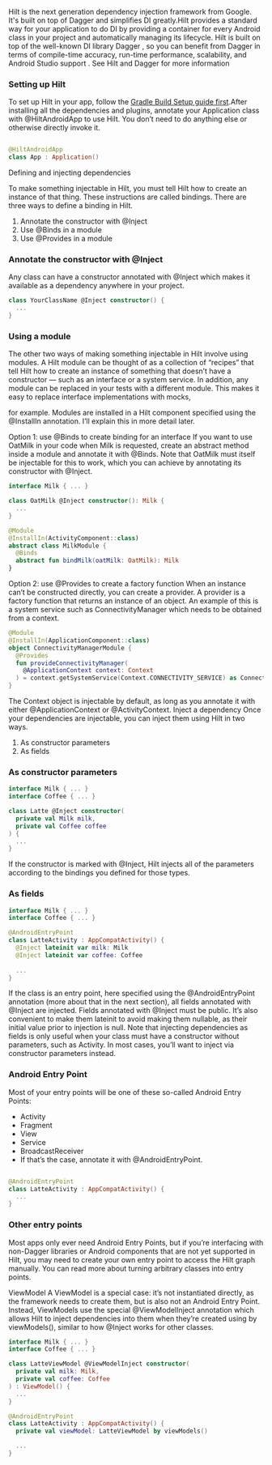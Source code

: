 Hilt is the next generation dependency injection framework from Google. It's built on top of Dagger and simplifies DI greatly.Hilt provides a standard way
for your application to do DI by providing a container for every Android class in your project and automatically managing its lifecycle. Hilt is built on top 
of the well-known DI library Dagger , so you can benefit from Dagger in terms of compile-time accuracy, run-time performance, scalability, and Android Studio support . See Hilt and Dagger for more information


### Setting up Hilt
To set up Hilt in your app, follow the [Gradle Build Setup guide first](https://dagger.dev/hilt/gradle-setup).After installing all the dependencies and plugins, 
annotate your Application class with @HiltAndroidApp to use Hilt. You don’t need to do anything else or otherwise directly invoke it.

```Kotlin

@HiltAndroidApp
class App : Application()
```

Defining and injecting dependencies


To make something injectable in Hilt, you must tell Hilt how to create an instance of that thing. These instructions are called bindings.
There are three ways to define a binding in Hilt.
 1. Annotate the constructor with @Inject
 2. Use @Binds in a module
 3. Use @Provides in a module


### Annotate the constructor with @Inject
Any class can have a constructor annotated with @Inject which makes it available as a dependency anywhere in your project.

```Kotlin
class YourClassName @Inject constructor() {
  ...
}
``` 


### Using a module
The other two ways of making something injectable in Hilt involve using modules.
A Hilt module can be thought of as a collection of “recipes” that tell Hilt how to create an instance of something that doesn’t have a constructor — such as an interface or a system service.
In addition, any module can be replaced in your tests with a different module. This makes it easy to replace interface implementations with mocks, 

for example.
Modules are installed in a Hilt component specified using the @InstallIn annotation. I’ll explain this in more detail later.

Option 1: use @Binds to create binding for an interface
If you want to use OatMilk in your code when Milk is requested, create an abstract method inside a module and annotate it with @Binds. Note that OatMilk must itself be injectable for this to work, 
which you can achieve by annotating its constructor with @Inject.

```Kotlin 
interface Milk { ... }

class OatMilk @Inject constructor(): Milk {
  ...
}

@Module
@InstallIn(ActivityComponent::class)
abstract class MilkModule {
  @Binds
  abstract fun bindMilk(oatMilk: OatMilk): Milk
}
```


Option 2: use @Provides to create a factory function
When an instance can’t be constructed directly, you can create a provider. A provider is a factory function that returns an instance of an object.
An example of this is a system service such as ConnectivityManager which needs to be obtained from a context.

```Kotlin
@Module
@InstallIn(ApplicationComponent::class)
object ConnectivityManagerModule {
  @Provides
  fun provideConnectivityManager(
    @ApplicationContext context: Context
  ) = context.getSystemService(Context.CONNECTIVITY_SERVICE) as ConnectivityManager
}
```

The Context object is injectable by default, as long as you annotate it with either @ApplicationContext or @ActivityContext.
Inject a dependency
Once your dependencies are injectable, you can inject them using Hilt in two ways.
 1. As constructor parameters
 2. As fields


### As constructor parameters

```Kotlin 
interface Milk { ... }
interface Coffee { ... }

class Latte @Inject constructor(
  private val Milk milk,
  private val Coffee coffee
) {
  ...
}

```

If the constructor is marked with @Inject, Hilt injects all of the parameters according to the bindings you defined for those types.

### As fields

```Kotlin 
interface Milk { ... }
interface Coffee { ... }

@AndroidEntryPoint
class LatteActivity : AppCompatActivity() {
  @Inject lateinit var milk: Milk
  @Inject lateinit var coffee: Coffee
  
  ...
}
```


If the class is an entry point, here specified using the @AndroidEntryPoint annotation (more about that in the next section), all fields annotated with @Inject are injected.
Fields annotated with @Inject must be public. It’s also convenient to make them lateinit to avoid making them nullable, as their initial value prior to injection is null.
Note that injecting dependencies as fields is only useful when your class must have a constructor without parameters, such as Activity. In most cases, you’ll want to inject via constructor parameters instead.



### Android Entry Point
Most of your entry points will be one of these so-called Android Entry Points:
- Activity
- Fragment
- View
- Service
- BroadcastReceiver
- If that’s the case, annotate it with @AndroidEntryPoint.

``` Kotlin

@AndroidEntryPoint
class LatteActivity : AppCompatActivity() {
  ...
}
```


### Other entry points
Most apps only ever need Android Entry Points, but if you’re interfacing with non-Dagger libraries or Android components that are not yet supported in Hilt,
you may need to create your own entry point to access the Hilt graph manually. You can read more about turning arbitrary classes into entry points.

ViewModel
A ViewModel is a special case: it’s not instantiated directly, as the framework needs to create them, but is also not an Android Entry Point. Instead, 
ViewModels use the special @ViewModelInject annotation which allows Hilt to inject dependencies into them when they’re created using by viewModels(), 
similar to how @Inject works for other classes.

```Kotlin
interface Milk { ... }
interface Coffee { ... }

class LatteViewModel @ViewModelInject constructor(
  private val milk: Milk,
  private val coffee: Coffee
) : ViewModel() {
  ...
}

@AndroidEntryPoint
class LatteActivity : AppCompatActivity() {
  private val viewModel: LatteViewModel by viewModels()

  ...
}

```
